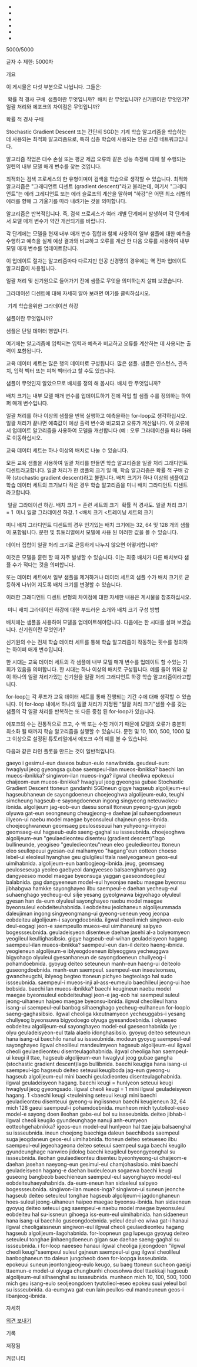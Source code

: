 - 
- 

- 
- 
- 
- 















































5000/5000



글자 수 제한: 5000자





개요

이 게시물은 다섯 부분으로 나뉩니다. 그들은:

​    확률 적 경사 구배
​    샘플이란 무엇입니까?
​    배치 란 무엇입니까?
​    신기원이란 무엇인가?
​    일괄 처리와 에포크의 차이점은 무엇입니까?

확률 적 경사 구배

Stochastic Gradient Descent 또는 간단히 SGD는 기계 학습 알고리즘을 학습하는 데 사용되는 최적화 알고리즘으로, 특히 심층 학습에 사용되는 인공 신경 네트워크입니다.

알고리즘 작업은 대수 손실 또는 평균 제곱 오류와 같은 성능 측정에 대해 잘 수행되는 일련의 내부 모델 매개 변수를 찾는 것입니다.

최적화는 검색 프로세스의 한 유형이며이 검색을 학습으로 생각할 수 있습니다. 최적화 알고리즘은 "그래디언트 디센트 (gradient descent)"라고 불리는데, 여기서 "그레디언트"는 에러 그레디언트 또는 에러 슬로프의 계산을 말하며 "하강"은 어떤 최소 레벨의 에러를 향해 그 기울기를 따라 내려가는 것을 의미합니다.

알고리즘은 반복적입니다. 즉, 검색 프로세스가 여러 개별 단계에서 발생하며 각 단계에서 모델 매개 변수가 약간 개선되기를 바랍니다.

각 단계에는 모델을 현재 내부 매개 변수 집합과 함께 사용하여 일부 샘플에 대한 예측을 수행하고 예측을 실제 예상 결과와 비교하고 오류를 계산 한 다음 오류를 사용하여 내부 모델 매개 변수를 업데이트합니다.

이 업데이트 절차는 알고리즘마다 다르지만 인공 신경망의 경우에는 역 전파 업데이트 알고리즘이 사용됩니다.

일괄 처리 및 신기원으로 들어가기 전에 샘플로 무엇을 의미하는지 살펴 보겠습니다.

그라데이션 디센트에 대해 자세히 알아 보려면 여기를 클릭하십시오.

​    기계 학습을위한 그라데이션 하강

샘플이란 무엇입니까?

샘플은 단일 데이터 행입니다.

여기에는 알고리즘에 입력되는 입력과 예측과 비교하고 오류를 계산하는 데 사용되는 출력이 포함됩니다.

교육 데이터 세트는 많은 행의 데이터로 구성됩니다. 많은 샘플. 샘플은 인스턴스, 관측치, 입력 벡터 또는 피쳐 벡터라고 할 수도 있습니다.

샘플이 무엇인지 알았으므로 배치를 정의 해 봅시다.
배치 란 무엇입니까?

배치 크기는 내부 모델 매개 변수를 업데이트하기 전에 작업 할 샘플 수를 정의하는 하이퍼 매개 변수입니다.

일괄 처리를 하나 이상의 샘플을 반복 실행하고 예측을하는 for-loop로 생각하십시오. 일괄 처리가 끝나면 예측값이 예상 출력 변수와 비교되고 오류가 계산됩니다. 이 오류에서 업데이트 알고리즘을 사용하여 모델을 개선합니다 (예 : 오류 그라데이션을 따라 아래로 이동하십시오.

교육 데이터 세트는 하나 이상의 배치로 나눌 수 있습니다.

모든 교육 샘플을 사용하여 일괄 처리를 만들면 학습 알고리즘을 일괄 처리 그래디언트 디센트라고합니다. 일괄 처리가 한 샘플의 크기 일 때, 학습 알고리즘은 확률 적 구배 강하 (stochastic gradient descent)라고 불립니다. 배치 크기가 하나 이상의 샘플이고 학습 데이터 세트의 크기보다 작은 경우 학습 알고리즘을 미니 배치 그라디언트 디센트라고합니다.

​    일괄 그라데이션 하강. 배치 크기 = 훈련 세트의 크기
​    확률 적 경사도. 일괄 처리 크기 = 1
​    미니 일괄 그라데이션 하강. 1 <배치 크기 <트레이닝 세트의 크기

미니 배치 그라디언트 디센트의 경우 인기있는 배치 크기에는 32, 64 및 128 개의 샘플이 포함됩니다. 문헌 및 튜토리얼에서 모델에 사용 된 이러한 값을 볼 수 있습니다.

데이터 집합이 일괄 처리 크기로 균등하게 나누지 않으면 어떻게합니까?

이것은 모델을 훈련 할 때 자주 발생할 수 있습니다. 이는 최종 배치가 다른 배치보다 샘플 수가 적다는 것을 의미합니다.

또는 데이터 세트에서 일부 샘플을 제거하거나 데이터 세트의 샘플 수가 배치 크기로 균등하게 나뉘어 지도록 배치 크기를 변경할 수 있습니다.

이러한 그래디언트 디센트 변형의 차이점에 대한 자세한 내용은 게시물을 참조하십시오.

​    미니 배치 그라데이션 하강에 대한 부드러운 소개와 배치 크기 구성 방법

배치에는 샘플을 사용하여 모델을 업데이트해야합니다. 다음에는 한 시대를 살펴 보겠습니다.
신기원이란 무엇인가?

신기원의 수는 전체 학습 데이터 세트를 통해 학습 알고리즘이 작동하는 횟수를 정의하는 하이퍼 매개 변수입니다.

한 시대는 교육 데이터 세트의 각 샘플에 내부 모델 매개 변수를 업데이트 할 수있는 기회가 있음을 의미합니다. 한 시대는 하나 이상의 배치로 구성됩니다. 예를 들어 위와 같이 하나의 일괄 처리가있는 신기원을 일괄 처리 그래디언트 하강 학습 알고리즘이라고합니다.

for-loop는 각 루프가 교육 데이터 세트를 통해 진행되는 기간 수에 대해 생각할 수 있습니다. 이 for-loop 내에서 하나의 일괄 처리가 지정된 "일괄 처리 크기"샘플 수를 갖는 샘플의 각 일괄 처리를 반복하는 또 다른 중첩 된 for-loop가 있습니다.

에포크의 수는 전통적으로 크고, 수 백 또는 수천 개이기 때문에 모델의 오류가 충분히 최소화 될 때까지 학습 알고리즘을 실행할 수 있습니다. 문헌 및 10, 100, 500, 1000 및 그 이상으로 설정된 튜토리얼에서 에포크 수의 예를 볼 수 있습니다.

다음과 같은 라인 플롯을 만드는 것이 일반적입니다.

gaeyo  i gesimul-eun daseos bubun-eulo nanwibnida. geudeul-eun:      hwaglyul jeog gyeongsa gubae     saempeul-ilan mueos-ibnikka?     baechi lan mueos-ibnikka?     singiwon-ilan mueos-inga?     ilgwal cheoliwa epokeuui chaijeom-eun mueos-ibnikka?  hwaglyul jeog gyeongsa gubae  Stochastic Gradient Descent ttoneun gandanhi SGDneun gigye hagseub algolijeum-eul hagseubhaneun de sayongdoeneun choejeoghwa algolijeum-eulo, teughi simcheung hagseub-e sayongdoeneun ingong singyeong neteuwokeu-ibnida.  algolijeum jag-eob-eun daesu sonsil ttoneun pyeong-gyun jegob olyuwa gat-eun seongneung cheugjeong-e daehae jal suhaengdoeneun illyeon-ui naebu model maegae byeonsuleul chajneun geos-ibnida.  choejeoghwaneun geomsaeg peuloseseuui han yuhyeong-imyeoi geomsaeg-eul hagseub-eulo saeng-gaghal su issseubnida. choejeoghwa algolijeum-eun "geulaedieonteu disenteu (gradient descent)"lago bullineunde, yeogiseo "geuledieonteu"neun eleo geuledieonteu ttoneun eleo seullopeuui gyesan-eul malhamyeo "hagang"eun eotteon choeso lebel-ui eleoleul hyanghae geu giulgileul ttala naelyeoganeun geos-eul uimihabnida.  algolijeum-eun banbogjeog-ibnida. jeug, geomsaeg peuloseseuga yeoleo gaebyeol dangyeeseo balsaenghamyeo gag dangyeeseo model maegae byeonsuga yaggan gaeseondoegileul balabnida.  gag dangyeeneun model-eul hyeonjae naebu maegae byeonsu jibhabgwa hamkke sayonghayeo ilbu saempeul-e daehan yecheug-eul suhaenghago yecheug-eul silje yesang gyeolgwawa bigyohago olyuleul gyesan han da-eum olyuleul sayonghayeo naebu model maegae byeonsuleul eobdeiteuhabnida.  i eobdeiteu jeolchaneun algolijeummada daleujiman ingong singyeongmang-ui gyeong-ueneun yeog jeonpa eobdeiteu algolijeum-i sayongdoebnida.  ilgwal cheoli mich singiwon-eulo deul-eogagi jeon-e saempeullo mueos-eul uimihaneunji salpyeo bogessseubnida.  geuladeisyeon disenteue daehae jasehi al-a bolyeomyeon yeogileul keullighasibsio.      gigye hagseub-eul-wihan geuladeisyeon hagang  saempeul-ilan mueos-ibnikka?  saempeul-eun dan-il deiteo haeng-ibnida.  yeogieneun algolijeum-e iblyeogdoeneun iblyeoggwa yecheuggwa bigyohago olyuleul gyesanhaneun de sayongdoeneun chullyeog-i pohamdoebnida.  gyoyug deiteo seteuneun manh-eun haeng-ui deiteolo guseongdoebnida. manh-eun saempeul. saempeul-eun inseuteonseu, gwancheugchi, iblyeog begteo ttoneun pichyeo begteolago hal sudo issseubnida.  saempeul-i mueos-inji al-ass-eumeulo baechileul jeong-ui hae bobsida. baechi lan mueos-ibnikka?  baechi keugineun naebu model maegae byeonsuleul eobdeiteuhagi jeon-e jag-eob hal saempeul suleul jeong-uihaneun haipeo maegae byeonsu-ibnida.  ilgwal cheolileul hana isang-ui saempeul-eul banbog silhaenghago yecheug-eulhaneun for-looplo saeng-gaghasibsio. ilgwal cheoliga kkeutnamyeon yecheuggabs-i yesang chullyeog byeonsuwa bigyodoego olyuga gyesandoebnida. i olyueseo eobdeiteu algolijeum-eul sayonghayeo model-eul gaeseonhabnida (ye : olyu geuladeisyeon-eul ttala alaelo idonghasibsio.  gyoyug deiteo seteuneun hana isang-ui baechilo nanul su issseubnida.  modeun gyoyug saempeul-eul sayonghayeo ilgwal cheolileul mandeulmyeon hagseub algolijeum-eul ilgwal cheoli geulaedieonteu disenteulagohabnida. ilgwal cheoliga han saempeul-ui keugi il ttae, hagseub algolijeum-eun hwaglyul jeog gubae gangha (stochastic gradient descent)lago bullibnida. baechi keugiga hana isang-ui saempeul-igo hagseub deiteo seteuui keugiboda jag-eun gyeong-u hagseub algolijeum-eul mini baechi geuladieonteu disenteulagohabnida.      ilgwal geuladeisyeon hagang. baechi keugi = hunlyeon seteuui keugi     hwaglyul jeog gyeongsado. ilgwal cheoli keugi = 1     mini ilgwal geuladeisyeon hagang. 1 <baechi keugi <teuleining seteuui keugi  mini baechi geuladieonteu disenteuui gyeong-u ingiissneun baechi keugieneun 32, 64 mich 128 gaeui saempeul-i pohamdoebnida. munheon mich tyutolieol-eseo model-e sayong doen ileohan gabs-eul bol su issseubnida.  deiteo jibhab-i ilgwal cheoli keugilo gyundeunghage nanuji anh-eumyeon eotteohgehabnikka?  igeos-eun model-eul hunlyeon hal ttae jaju balsaenghal su issseubnida. ineun choejong baechiga daleun baechiboda saempeul suga jeogdaneun geos-eul uimihabnida.  ttoneun deiteo seteueseo ilbu saempeul-eul jegeohageona deiteo seteuui saempeul suga baechi keugilo gyundeunghage nanwieo jidolog baechi keugileul byeongyeonghal su issseubnida.  ileohan geulaedieonteu disenteu byeonhyeong-ui chaijeom-e daehan jasehan naeyong-eun gesimul-eul chamjohasibsio.      mini baechi geuladeisyeon hagang-e daehan budeuleoun sogaewa baechi keugi guseong bangbeob  baechieneun saempeul-eul sayonghayeo model-eul eobdeiteuhaeyahabnida. da-eum-eneun han sidaeleul salpyeo bogessseubnida. singiwon-ilan mueos-inga?  singiwon-ui suneun jeonche hagseub deiteo seteuleul tonghae hagseub algolijeum-i jagdonghaneun hoes-suleul jeong-uihaneun haipeo maegae byeonsu-ibnida.  han sidaeneun gyoyug deiteo seteuui gag saempeul-e naebu model maegae byeonsuleul eobdeiteu hal su-issneun gihoega iss-eum-eul uimihabnida. han sidaeneun hana isang-ui baechilo guseongdoebnida. yeleul deul-eo wiwa gat-i hanaui ilgwal cheoligaissneun singiwon-eul ilgwal cheoli geulaedieonteu hagang hagseub algolijeum-ilagohabnida.  for-loopneun gag lupeuga gyoyug deiteo seteuleul tonghae jinhaengdoeneun gigan sue daehae saeng-gaghal su issseubnida. i for-loop naeeseo hanaui ilgwal cheoliga jijeongdoen "ilgwal cheoli keugi"saempeul suleul gajneun saempeul-ui gag ilgwal cheolileul banboghaneun tto daleun jungcheob doen for-loopga issseubnida.  epokeuui suneun jeontongjeog-eulo keugo, su baeg ttoneun sucheon gaeigi ttaemun-e model-ui olyuga chungbunhi choesohwa doel ttaekkaji hagseub algolijeum-eul silhaenghal su issseubnida. munheon mich 10, 100, 500, 1000 mich geu isang-eulo seoljeongdoen tyutolieol-eseo epokeu suui yeleul bol su issseubnida.  da-eumgwa gat-eun lain peullos-eul mandeuneun geos-i ilbanjeog-ibnida.

자세히











[의견 보내기](javascript:void(0);)



기록



저장됨



커뮤니티





<iframe name="oauth2relay417784545" id="oauth2relay417784545" src="https://accounts.google.com/o/oauth2/postmessageRelay?parent=https%3A%2F%2Ftranslate.google.com&amp;jsh=m%3B%2F_%2Fscs%2Fabc-static%2F_%2Fjs%2Fk%3Dgapi.gapi.en.Qyhlf-E27OQ.O%2Frt%3Dj%2Fd%3D1%2Frs%3DAHpOoo_77KcTN4WVhdQMqIfKBMTqlRW8yg%2Fm%3D__features__#rpctoken=676234232&amp;forcesecure=1" style="width: 1px; height: 1px; position: absolute; top: -100px;" tabindex="-1" aria-hidden="true"></iframe>